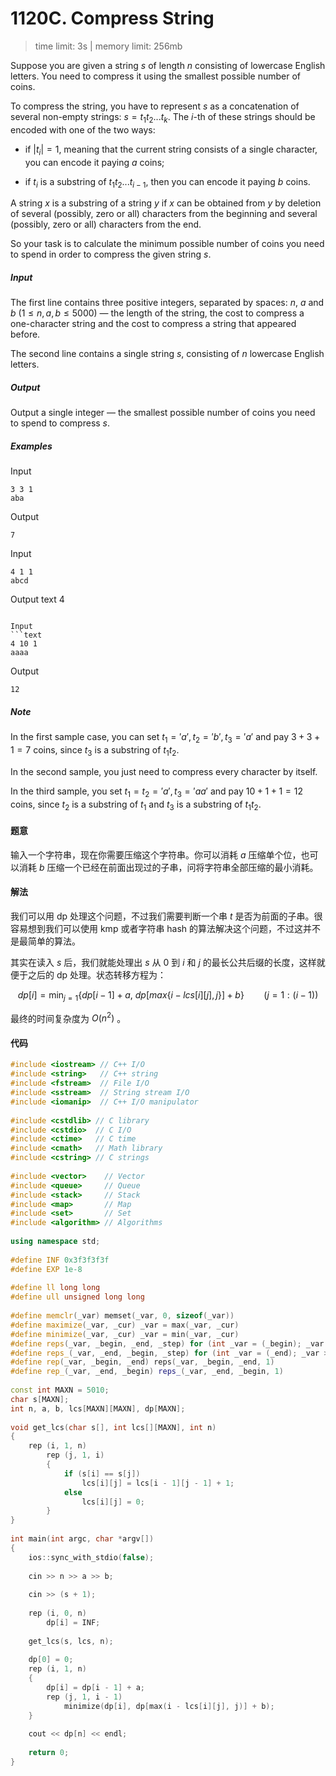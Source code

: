 # 1120C. Compress String

> time limit: 3s | memory limit: 256mb

Suppose you are given a string $s$ of length $n$ consisting of lowercase English letters. You need to compress it using the smallest possible number of coins.

To compress the string, you have to represent $s$ as a concatenation of several non-empty strings: $s=t_1t_2...t_k$. The $i$-th of these strings should be encoded with one of the two ways:

-   if $|t_i|=1$, meaning that the current string consists of a single character, you can encode it paying $a$ coins;

-   if $t_i$ is a substring of $t_1t_2...t_{i−1}$, then you can encode it paying $b$ coins. 

A string $x$ is a substring of a string $y$ if $x$ can be obtained from $y$ by deletion of several (possibly, zero or all) characters from the beginning and several (possibly, zero or all) characters from the end.

So your task is to calculate the minimum possible number of coins you need to spend in order to compress the given string $s$.

##### Input

The first line contains three positive integers, separated by spaces: $n$, $a$ and $b$ ($1 \leq n,a,b \leq 5000$) — the length of the string, the cost to compress a one-character string and the cost to compress a string that appeared before.

The second line contains a single string $s$, consisting of $n$ lowercase English letters.

##### Output

Output a single integer — the smallest possible number of coins you need to spend to compress $s$.

##### Examples

Input
```text
3 3 1
aba
```
Output
```text
7
```
Input
```text
4 1 1
abcd
```
Output
text
4
```

Input
```text
4 10 1
aaaa
```
Output
```text
12
```

##### Note

In the first sample case, you can set $t_1='a', t_2= 'b', t_3= 'a'$ and pay $3+3+1=7$ coins, since $t_3$ is a substring of $t_1t_2$.

In the second sample, you just need to compress every character by itself.

In the third sample, you set $t_1=t_2='a', t_3= 'aa'$ and pay $10+1+1=12$ coins, since $t_2$ is a substring of $t_1$ and $t_3$ is a substring of $t_1t_2$.

#### 题意

输入一个字符串，现在你需要压缩这个字符串。你可以消耗 $a$ 压缩单个位，也可以消耗 $b$ 压缩一个已经在前面出现过的子串，问将字符串全部压缩的最小消耗。

#### 解法

我们可以用 dp 处理这个问题，不过我们需要判断一个串 $t$ 是否为前面的子串。很容易想到我们可以使用 kmp 或者字符串 hash 的算法解决这个问题，不过这并不是最简单的算法。

其实在读入 $s$ 后，我们就能处理出 $s$ 从 $0$ 到 $i$ 和 $j$ 的最长公共后缀的长度，这样就便于之后的 dp 处理。状态转移方程为：

$$ dp[i] = \min_{j=1}\{dp[i - 1] + a, \ dp[max\{i - lcs[i][j], j\}] + b\} \ \ \ \ \ \ \ \ (j = 1:(i - 1))$$

最终的时间复杂度为 $O(n^2)$ 。

#### 代码

```cpp
#include <iostream> // C++ I/O
#include <string>   // C++ string
#include <fstream>  // File I/O
#include <sstream>  // String stream I/O
#include <iomanip>  // C++ I/O manipulator
 
#include <cstdlib> // C library
#include <cstdio>  // C I/O
#include <ctime>   // C time
#include <cmath>   // Math library
#include <cstring> // C strings
 
#include <vector>    // Vector
#include <queue>     // Queue
#include <stack>     // Stack
#include <map>       // Map
#include <set>       // Set
#include <algorithm> // Algorithms
 
using namespace std;
 
#define INF 0x3f3f3f3f
#define EXP 1e-8
 
#define ll long long
#define ull unsigned long long
 
#define memclr(_var) memset(_var, 0, sizeof(_var))
#define maximize(_var, _cur) _var = max(_var, _cur)
#define minimize(_var, _cur) _var = min(_var, _cur)
#define reps(_var, _begin, _end, _step) for (int _var = (_begin); _var <= (_end); _var += (_step))
#define reps_(_var, _end, _begin, _step) for (int _var = (_end); _var >= (_begin); _var -= (_step))
#define rep(_var, _begin, _end) reps(_var, _begin, _end, 1)
#define rep_(_var, _end, _begin) reps_(_var, _end, _begin, 1)
 
const int MAXN = 5010;
char s[MAXN];
int n, a, b, lcs[MAXN][MAXN], dp[MAXN];
 
void get_lcs(char s[], int lcs[][MAXN], int n)
{
    rep (i, 1, n)
        rep (j, 1, i)
        {
            if (s[i] == s[j])
                lcs[i][j] = lcs[i - 1][j - 1] + 1;
            else
                lcs[i][j] = 0;
        }
}
 
int main(int argc, char *argv[])
{
    ios::sync_with_stdio(false);
 
    cin >> n >> a >> b;
 
    cin >> (s + 1);
 
    rep (i, 0, n)
        dp[i] = INF;
 
    get_lcs(s, lcs, n);
 
    dp[0] = 0;
    rep (i, 1, n)
    {
        dp[i] = dp[i - 1] + a;
        rep (j, 1, i - 1)
            minimize(dp[i], dp[max(i - lcs[i][j], j)] + b);
    }
    
    cout << dp[n] << endl;
 
    return 0;
}
```